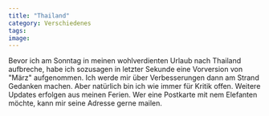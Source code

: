 ```yaml
---
title: "Thailand"
category: Verschiedenes
tags: 
image: 
---
```


Bevor ich am Sonntag in meinen wohlverdienten Urlaub nach Thailand aufbreche, habe ich sozusagen in letzter Sekunde eine Vorversion von "März" aufgenommen. Ich werde mir über Verbesserungen dann am Strand Gedanken machen. Aber natürlich bin ich wie immer für Kritik offen. Weitere Updates erfolgen aus meinen Ferien. Wer eine Postkarte mit nem Elefanten möchte, kann mir seine Adresse gerne mailen.

